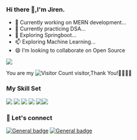 ### Hi there 👋,I'm Jiren.

- 🔭 Currently working on MERN development...
- 🌱 Currently practicing DSA...
- 💬 Exploring Springboot...
- 📫 Exploring Machine Learning...
- 😄 I’m looking to collaborate on Open Source

![](https://github-readme-stats.vercel.app/api?username=Jiren1247&show_icons=true&theme=transparent)

You are my ![Visitor Count](https://profile-counter.glitch.me/Jiren1247/count.svg) visitor,Thank You!🤝🏻🤝🏻

### My Skill Set

<img src="https://img.shields.io/badge/Java-%230175C2.svg?&style=for-the-badge&logo=java&logoColor=white"/> <img src="https://img.shields.io/badge/html%20-%23E34F26.svg?&style=for-the-badge&logo=html&logoColor=white"/> <img src="https://img.shields.io/badge/css3%20-%231572B6.svg?&style=for-the-badge&logo=css3&logoColor=white"/> <img src="https://img.shields.io/badge/Javascript%20-%2300599C.svg?&style=for-the-badge&logo=Javascript&ogoColor=white"/> <img src="https://img.shields.io/badge/Python%20-%2302569B.svg?&style=for-the-badge&logo=python&logoColor=white" /><img src="https://img.shields.io/badge/github%20-%23121011.svg?&style=for-the-badge&logo=github&logoColor=white"/>
### 📱&nbsp;Let's connect
[![General badge](https://img.shields.io/badge/Gmail-D14836?style=for-the-badge&logo=gmail&logoColor=white)](emmawang@gmail.com)
[![General badge](https://img.shields.io/badge/linkedin%20-%230077B5.svg?&style=for-the-badge&logo=linkedin&logoColor=white)](https://www.linkedin.com/in/emma-wang-95a6032a5/)

